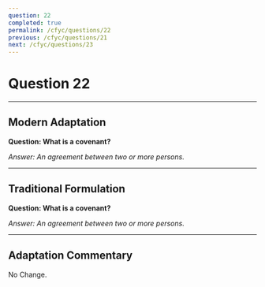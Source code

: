 ```yaml
---
question: 22
completed: true
permalink: /cfyc/questions/22
previous: /cfyc/questions/21
next: /cfyc/questions/23
---
```

# Question 22

---
## Modern Adaptation
**Question: What is a covenant?**

*Answer: An agreement between two or more persons.*

---
## Traditional Formulation
**Question: What is a covenant?**

*Answer: An agreement between two or more persons.*

---
## Adaptation Commentary
No Change.